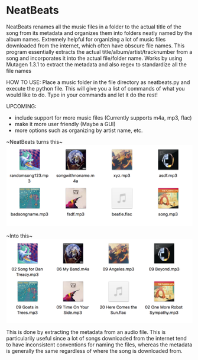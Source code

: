 # NeatBeats

NeatBeats renames all the music files in a folder to the actual title of the song from its metadata and organizes them
into folders neatly named by the album names. 
Extremely helpful for organizing a lot of music files downloaded from the internet, which often have obscure file names. 
This program essentially extracts the actual title/album/artist/tracknumber from a song and incorporates it into the actual file/folder name.
Works by using Mutagen 1.3.1 to extract the metadata and also regex to standardize all the file names

HOW TO USE:
Place a music folder in the file directory as neatbeats.py and execute the python file. This will give you a list of commands of what you would like to do. Type in your commands and let it do the rest!

UPCOMING:
  * include support for more music files (Currently supports m4a, mp3, flac)
  * make it more user friendly (Maybe a GUI)
  * more options such as organizing by artist name, etc.


~NeatBeats turns this~
![Alt text](https://github.com/Ryanfsdf/NeatBeats/blob/master/Sample1.png "")

~Into this~
![Alt text](https://github.com/Ryanfsdf/NeatBeats/blob/master/Sample2.png "")


This is done by extracting the metadata from an audio file. This is particularily useful since a lot of songs downloaded
from the internet tend to have inconsistent conventions for naming the files, whereas the metadata is generally the same
regardless of where the song is downloaded from.
